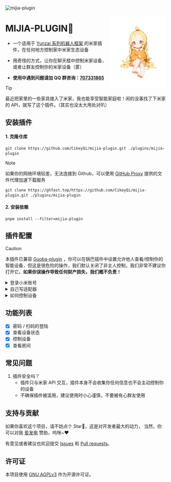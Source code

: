 ![mijia-plugin](https://socialify.git.ci/CikeyQi/mijia-plugin/image?description=1&font=Raleway&forks=1&issues=1&language=1&name=1&owner=1&pattern=Circuit%20Board&pulls=1&stargazers=1&theme=Auto)

<img decoding="async" align=right src="resources/readme/girl.png" width="35%">

# MIJIA-PLUGIN🍋

- 一个适用于 [Yunzai 系列机器人框架](https://github.com/yhArcadia/Yunzai-Bot-plugins-index) 的米家插件，在任何地方控制家中米家生态设备

- 用奇怪的方式，让你在聊天框中控制米家设备，或者让群友控制你的米家设备（雾）

- **使用中遇到问题请加 QQ 群咨询：[707331865](https://qm.qq.com/q/TXTIS9KhO2)**

> [!TIP]
> 最近把家里的一些家具接入了米家，我也能享受智能家庭啦！闲的没事找了下米家的 API，就写了这个插件。（其实也没太大用处对叭）

## 安装插件

#### 1. 克隆仓库

```
git clone https://github.com/CikeyQi/mijia-plugin.git ./plugins/mijia-plugin
```

> [!NOTE]
> 如果你的网络环境较差，无法连接到 Github，可以使用 [GitHub Proxy](https://ghproxy.link/) 提供的文件代理加速下载服务
>
> ```
> git clone https://ghfast.top/https://github.com/CikeyQi/mijia-plugin.git ./plugins/mijia-plugin
> ```

#### 2. 安装依赖

```
pnpm install --filter=mijia-plugin
```

## 插件配置

> [!CAUTION]
> 本插件已兼容 [Guoba-plugin](https://github.com/guoba-yunzai/guoba-plugin) ，你可以在锅巴插件中设置允许他人查看/控制你的智能设备，但这是很危险的操作，我们默认关闭了非主人控制，我们非常不建议你打开它。**如果你误操作导致任何财产损失，我们概不负责！**

<details> <summary>登录小米账号</summary>

安装插件后，发送 `#米家登录` 或者  `#米家扫码登录` ，根据提示登录即可

</details>

<details> <summary>自己写适配器</summary>

🌟 由于米家设备数量大，种类复杂，作者无法做到全部适配，但是写适配器非常简单，所以建议自己配置，如果看完本教程实在是不会可以加群 [707331865](https://qm.qq.com/q/TXTIS9KhO2) 或者在 **[issue](https://github.com/CikeyQi/mijia-plugin/issues/new)** 留下你的设备型号，我会尽量给大家适配

适配器文件保存在插件根目录下的 **/adapter** 文件夹，适配器文件的文件名为设备型号（可发送 **#米家设备** 查看你所拥有的设备型号），一个型号对应一个适配器

接下来打开网站 [小米/米家产品库](https://home.miot-spec.com/)，在搜索框直接搜索设备型号，找到自己的设备型号，点击 **规格**，选择最新的 **released**，进入开发文档

![image](https://github.com/CikeyQi/mijia-plugin/assets/61369914/c2dc380b-35a4-4017-b283-107497ec6d2c)

看到图中，SIID 是功能分类 ID，里面有很多设备属性 ID，就是 PIID，一个 SIID 加上一个 PIID 即可定位到一个属性，可以看到图中，当 SIID 为 2，PIID 为 1 时，控制的就是灯的开关

⚠️ 注意：权限栏有标注 **读**，则这个属性可以读取值，标注 **写**，则这个属性可以传入值，比如说例子中灯的开关，读是获取灯是开着的还是关着的，写是使灯开着或者关着

![image](https://github.com/CikeyQi/mijia-plugin/assets/61369914/dcac30f1-1829-4267-8bc3-4492440826b8)

以下是插件自带的适配器示例 **yeelink.light.lamp1.yaml**，actionable 部分是 **写**，viewable 部分是 **读**

```
actionable:                                 # 权限"写"接口
  - name: ["开关"]                          # 操作名称
    desc: "台灯开关，可用值：开、关"          # 操作描述与值范围提示，操作设备时会提示
    siid: 2                                 # 功能分类ID
    piid: 1                                 # 设备属性ID
    value_regexp: '/(开|关)/g'               # 值的正则表达式，避免用户传入不符合规范的值
  - name: ["亮度"]
    desc: "调整台灯亮度，可用值：1-100"
    siid: 2
    piid: 2
    value_regexp: '/([1-9]|[1-9][0-9]|100)/g'
  - name: ["色温"]
    desc: "调整台灯色温，可用值：2700-6500"
    siid: 2
    piid: 3
    value_regexp: '/(27[0-9]{2}|6[0-4][0-9]{2}|6500)/g'
  - name: ["模式"]
    desc: "调整台灯模式，可用值：0 - 阅读 / 1 - 计算机 / 2 - 夜读 / 3 - 防蓝光 / 4 - 有效工作 / 5 - 蜡烛 / 6 - 闪烁"
    siid: 2
    piid: 4
    value_regexp: '/(0|1|2|3|4|5|6)/g'
viewable:                                 # 权限"读"接口
  - name: '灯泡状态'                       # 展示名称
    siid: 2                               # 功能分类ID
    piid: 1                               # 设备属性ID
    unit: ''                              # 值的单位，可不填
  - name: '灯泡亮度'
    siid: 2
    piid: 2
    unit: '%'
  - name: '灯泡色温'
    siid: 2
    piid: 3
    unit: 'K'
```

`开` 与 `关` 对应值 `true` 与 `false`，已经做了内置处理，其他的值需要完全对应产品库中的值

</details>

<details> <summary>如何控制设备</summary>

以操作 **台灯** 为例，使用命令 **#米家台灯状态** 即可查看台灯状态。使用 **#米家控制台灯** 即可控制台灯，修改相关值。使用 **#米家设备** 即可列出所有设备

</details>

## 功能列表

- [x] 密码 / 扫码的登陆
- [x] 查看设备状态
- [x] 控制设备
- [x] 查看房间

## 常见问题

1. 插件安全吗？
   - 插件只与米家 API 交互，插件本身不会收集你任何信息也不会主动控制你的设备
   - 不确保插件被滥用，建议使用时小心谨慎，不要被有心群友使用

## 支持与贡献

如果你喜欢这个项目，请不妨点个 Star🌟，这是对开发者最大的动力， 当然，你可以对我 [爱发电](https://afdian.com/a/sumoqi) 赞助，呜咪~❤️

有意见或者建议也欢迎提交 [Issues](https://github.com/CikeyQi/mijia-plugin/issues) 和 [Pull requests](https://github.com/CikeyQi/mijia-plugin/pulls)。

## 许可证

本项目使用 [GNU AGPLv3](https://choosealicense.com/licenses/agpl-3.0/) 作为开源许可证。
